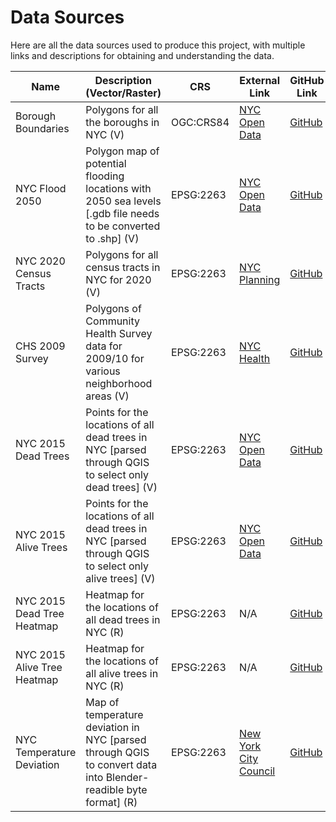 # Data Sources

Here are all the data sources used to produce this project, with multiple links and descriptions for obtaining and understanding the data.

<table data-full-width="true"><thead><tr><th width="123">Name</th><th width="356">Description (Vector/Raster)</th><th width="128">CRS</th><th width="178">External Link</th><th>GitHub Link</th></tr></thead><tbody><tr><td>Borough Boundaries</td><td>Polygons for all the boroughs in NYC (V)</td><td>OGC:CRS84</td><td><a href="https://data.cityofnewyork.us/City-Government/Borough-Boundaries/tqmj-j8zm">NYC Open Data</a></td><td><a href="https://github.com/nikhilc52/blender_gis_nyc_trees/tree/main/vector%20files/borough_boundaries">GitHub</a></td></tr><tr><td>NYC Flood 2050</td><td>Polygon map of potential flooding locations with 2050 sea levels [.gdb file needs to be converted to .shp] (V)</td><td>EPSG:2263</td><td><a href="https://data.cityofnewyork.us/City-Government/NYC-Stormwater-Flood-Map-Moderate-Flood-with-2050-/5rzh-cyqd/about_data">NYC Open Data</a></td><td><a href="https://github.com/nikhilc52/blender_gis_nyc_trees/tree/main/vector%20files/nyc_2050_flood">GitHub</a></td></tr><tr><td>NYC 2020 Census Tracts</td><td>Polygons for all census tracts in NYC for 2020 (V)</td><td>EPSG:2263</td><td><a href="https://www.nyc.gov/site/planning/data-maps/open-data/census-download-metadata.page">NYC Planning</a></td><td><a href="https://github.com/nikhilc52/blender_gis_nyc_trees/tree/main/vector%20files/nyc_census_tracts">GitHub</a></td></tr><tr><td>CHS 2009 Survey</td><td>Polygons of Community Health Survey data for 2009/10 for various neighborhood areas (V)</td><td>EPSG:2263</td><td><a href="https://www.nyc.gov/site/doh/data/data-sets/maps-gis-data-files-for-download.page">NYC Health</a></td><td><a href="https://github.com/nikhilc52/blender_gis_nyc_trees/tree/main/vector%20files/nyc_chs_2009_survey">GitHub</a></td></tr><tr><td>NYC 2015 Dead Trees</td><td>Points for the locations of all dead trees in NYC [parsed through QGIS to select only dead trees] (V)</td><td>EPSG:2263</td><td><a href="https://data.cityofnewyork.us/Environment/2015-Street-Tree-Census-Tree-Data/pi5s-9p35">NYC Open Data</a></td><td><a href="https://github.com/nikhilc52/blender_gis_nyc_trees/tree/main/vector%20files/nyc_tree_census_2015_dead">GitHub</a></td></tr><tr><td>NYC 2015 Alive Trees</td><td>Points for the locations of all dead trees in NYC [parsed through QGIS to select only alive trees] (V)</td><td>EPSG:2263</td><td><a href="https://data.cityofnewyork.us/Environment/2015-Street-Tree-Census-Tree-Data/pi5s-9p35">NYC Open Data</a></td><td><a href="vector%20files/nyc_tree_census_2015_alive.zip">GitHub</a></td></tr><tr><td>NYC 2015 Dead Tree Heatmap</td><td>Heatmap for the locations of all dead trees in NYC (R)</td><td>EPSG:2263</td><td>N/A</td><td><a href="raster%20files/dead_tree_v1.tif">GitHub</a></td></tr><tr><td>NYC 2015 Alive Tree Heatmap</td><td>Heatmap for the locations of all alive trees in NYC (R)</td><td>EPSG:2263</td><td>N/A</td><td><a href="raster%20files/tree_heatmap_v1.tif">GitHub</a></td></tr><tr><td>NYC Temperature Deviation</td><td>Map of temperature deviation in NYC [parsed through QGIS to convert data into Blender-readible byte format] (R)</td><td>EPSG:2263</td><td><a href="https://github.com/NewYorkCityCouncil/heat_map/blob/main/data/output/f_deviation.tif">New York City Council</a></td><td><a href="raster%20files/temperature_deviation_parsed.tif">GitHub</a></td></tr></tbody></table>
